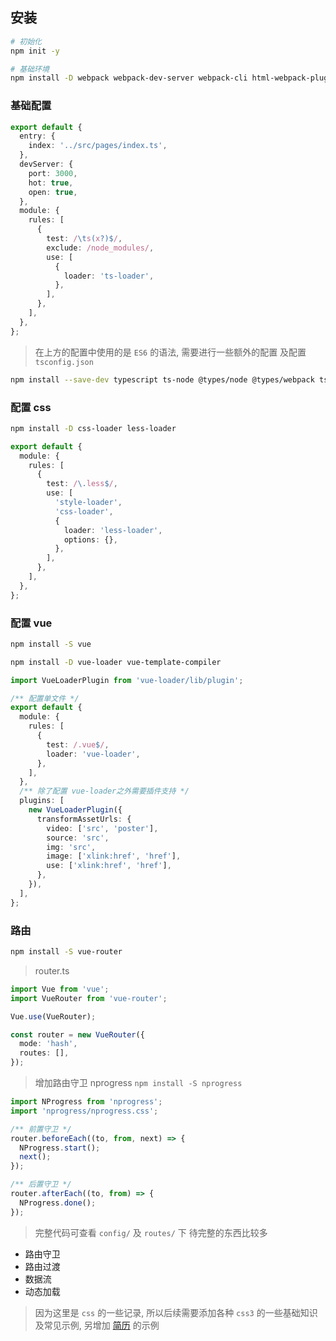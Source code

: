 ## 安装

```bash
# 初始化
npm init -y

# 基础环境
npm install -D webpack webpack-dev-server webpack-cli html-webpack-plugin clean-webpack-plugin webpack-merge
```

### 基础配置

```ts
export default {
  entry: {
    index: '../src/pages/index.ts',
  },
  devServer: {
    port: 3000,
    hot: true,
    open: true,
  },
  module: {
    rules: [
      {
        test: /\ts(x?)$/,
        exclude: /node_modules/,
        use: [
          {
            loader: 'ts-loader',
          },
        ],
      },
    ],
  },
};
```

> 在上方的配置中使用的是 `ES6` 的语法, 需要进行一些额外的配置 及配置 `tsconfig.json`

```bash
npm install --save-dev typescript ts-node @types/node @types/webpack ts-loader
```

### 配置 css

```bash
npm install -D css-loader less-loader
```

```ts
export default {
  module: {
    rules: [
      {
        test: /\.less$/,
        use: [
          'style-loader',
          'css-loader',
          {
            loader: 'less-loader',
            options: {},
          },
        ],
      },
    ],
  },
};
```

### 配置 vue

```bash
npm install -S vue

npm install -D vue-loader vue-template-compiler
```

```ts
import VueLoaderPlugin from 'vue-loader/lib/plugin';

/** 配置单文件 */
export default {
  module: {
    rules: [
      {
        test: /.vue$/,
        loader: 'vue-loader',
      },
    ],
  },
  /** 除了配置 vue-loader之外需要插件支持 */
  plugins: [
    new VueLoaderPlugin({
      transformAssetUrls: {
        video: ['src', 'poster'],
        source: 'src',
        img: 'src',
        image: ['xlink:href', 'href'],
        use: ['xlink:href', 'href'],
      },
    }),
  ],
};
```

### 路由

```bash
npm install -S vue-router
```

> router.ts

```ts
import Vue from 'vue';
import VueRouter from 'vue-router';

Vue.use(VueRouter);

const router = new VueRouter({
  mode: 'hash',
  routes: [],
});
```

> 增加路由守卫 nprogress `npm install -S nprogress`

```ts
import NProgress from 'nprogress';
import 'nprogress/nprogress.css';

/** 前置守卫 */
router.beforeEach((to, from, next) => {
  NProgress.start();
  next();
});

/** 后置守卫 */
router.afterEach((to, from) => {
  NProgress.done();
});
```

> 完整代码可查看 `config/` 及 `routes/` 下
> 待完整的东西比较多

- 路由守卫
- 路由过渡
- 数据流
- 动态加载

> 因为这里是 `css` 的一些记录, 所以后续需要添加各种 `css3` 的一些基础知识及常见示例, 另增加 [简历](http://strml.net/) 的示例
